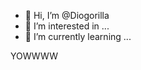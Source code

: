 - 👋 Hi, I’m @Diogorilla
- 👀 I’m interested in ...
- 🌱 I’m currently learning ...


<!---
Diogorilla/Diogorilla is a ✨ special ✨ repository because its `README.md` (this file) appears on your GitHub profile.
You can click the Preview link to take a look at your changes.
--->
YOWWWW
